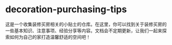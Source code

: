# decoration-purchasing-tips
这是一个收集装修买房相关的小贴士的仓库。在这里，你可以找到关于装修买房的一些基本知识、注意事项、经验分享等内容。文档会不定期更新，让我们一起来探索如何为自己的家打造温馨舒适的空间吧！
